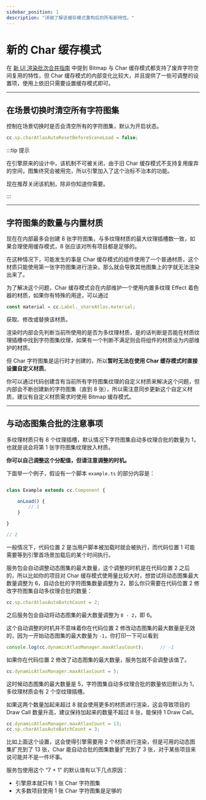 ```yaml
---
sidebar_position: 1
description: "详细了解该缓存模式重构后的所有新特性。"
---
```

# 新的 Char 缓存模式

在 [新 UI 渲染批次合并指南](../../start-guide/batcher-guide.md#充分利用动态合图) 中提到 Bitmap 与 Char 缓存模式都支持了废弃字符空间复用的特性，但 Char 缓存模式的内部变化比较大，并且提供了一些可调整的设置项，使用上依旧只需要设置缓存模式即可。

---
## 在场景切换时清空所有字符图集

控制在场景切换时是否会清空所有的字符图集，默认为开启状态。

```js
cc.sp.charAtlasAutoResetBeforeSceneLoad = false;
```

:::tip 提示

在引擎原来的设计中，该机制不可被关闭，由于旧 Char 缓存模式不支持复用废弃的空间，图集终究会被用完，所以引擎加入了这个治标不治本的功能。

现在推荐关闭该机制，除非你知道你需要。

:::

---
## 字符图集的数量与内置材质

现在在内部最多会创建 8 张字符图集，与多纹理材质的最大纹理插槽数一致，如果合理使用缓存模式，8 张应该对所有项目都是足够的。

在这种情况下，可能发生的事是 Char 缓存模式的组件使用了一个普通材质，这个材质只能使用第一张字符图集进行渲染，那么就会导致其他图集上的字就无法渲染出来了。

为了解决这个问题，Char 缓存模式会在内部维护一个使用内置多纹理 Effect 着色器的材质，如果你有特殊的用途，可以通过

```js
const material = cc.Label._shareAtlas.material;
```

获取、修改或替换该材质。

渲染时内部会先判断当前所使用的是否为多纹理材质，是的话判断是否能在材质纹理插槽中找到字符图集纹理，如果有一个判断不满足则会将组件的材质设为内部维护的材质。

但 Char 字符图集是运行时才创建的，所以**暂时无法在使用 Char 缓存模式时直接设置自定义材质**。

你可以通过代码创建含有当前所有字符图集纹理的自定义材质来解决这个问题，但内部会不断创建新的字符图集（直到 8 张），所以需注意同步更新这个自定义材质，建议有自定义材质需求时使用 Bitmap 缓存模式。

---
## 与动态图集合批的注意事项

多纹理材质只有 8 个纹理插槽，默认情况下字符图集自动多纹理合批的数量为 1，也就是说会将第 1 张字符图集纹理放入材质。

**你可以自己调整这个分配值，但请注意调整的时机。**

下面举一个例子，假设有一个脚本 `example.ts` 的部分内容是：

```js

class Example extends cc.Component {

    onLoad() {
        // 1
    }

}

// 2

```

一般情况下，代码位置 2 是当用户脚本被加载时就会被执行，而代码位置 1 可能需要等到引擎首场景加载后的某个时间执行。

服务包会自动调整动态图集的最大数量，这个调整的时机是在代码位置 2 之后的，所以比如你的项目对 Char 缓存模式使用量比较大时，想尝试将动态图集最大数量调整为 6，自动合批的字符图集数量调整为 2，那么你只需要在代码位置 2 修改字符图集自动多纹理合批的数量：

```js
cc.sp.charAtlasAutoBatchCount = 2;
```

之后服务包会自动将动态图集的最大数量调整为 `8 - 2`，即 6。

这个自动调整的时机并不意味着你在代码位置 2 修改动态图集的最大数量是无效的，因为一开始动态图集的最大数量为 `-1`，你打印一下可以看到

```js
console.log(cc.dynamicAtlasManager.maxAtlasCount);      // -1
```

如果你在代码位置 2 修改了动态图集的最大数量，服务包就不会调整该值了。

```js
cc.dynamicAtlasManager.maxAtlasCount = 5;
```

这时候动态图集的最大数量是 5，字符图集自动多纹理合批的数量依旧默认为 1，多纹理材质会有 2 个空纹理插槽。

如果这两个数量加起来超过 8 就会使用更多的材质进行渲染，这会导致项目的 Draw Call 数量升高，建议保持加起来的数量不超过 8 张，能保持 1 Draw Call。

```js
cc.dynamicAtlasManager.maxAtlasCount = 13;
cc.sp.charAtlasAutoBatchCount = 3;
```

比如上面这个设置，这会使得引擎需要用 2 个材质进行渲染，但是可用的动态图集扩充到了 13 张，Char 能自动合批的图集数量扩充到了 3 张，对于某些项目来说可能并不是一件坏事。

服务包使用这个 “7 + 1” 的默认值有以下几点原因：

- 引擎原本就只有 1 张 Char 字符图集
- 大多数项目使用 1 张 Char 字符图集是足够的

